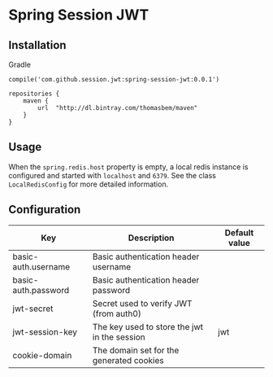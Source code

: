 # Spring Session JWT

## Installation


Gradle
```
compile('com.github.session.jwt:spring-session-jwt:0.0.1')
```

```
repositories {
    maven {
        url  "http://dl.bintray.com/thomasbem/maven"
    }
}
```

## Usage

When the `spring.redis.host` property is empty, a local redis instance is configured and started with `localhost` and `6379`.
See the class `LocalRedisConfig` for more detailed information.

## Configuration

| Key | Description | Default value |
|-----|-------------|---------------|
| basic-auth.username | Basic authentication header username | |
| basic-auth.password | Basic authentication header password | |
| jwt-secret | Secret used to verify JWT (from auth0) | |
| jwt-session-key | The key used to store the jwt in the session | jwt |
| cookie-domain | The domain set for the generated cookies | |
